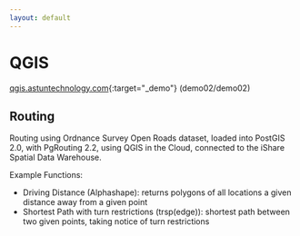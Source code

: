 ```yaml
---
layout: default
---
```


# QGIS

[qgis.astuntechnology.com](http://qgis.astuntechnology.com){:target="_demo"} (demo02/demo02)


## Routing

Routing using Ordnance Survey Open Roads dataset, loaded into PostGIS 2.0, with PgRouting 2.2, using QGIS in the Cloud, connected to the iShare Spatial Data Warehouse.



Example Functions:

* Driving Distance (Alphashape): returns polygons of all locations a given distance away from a given point
* Shortest Path with turn restrictions (trsp(edge)): shortest path between two given points, taking notice of turn restrictions
